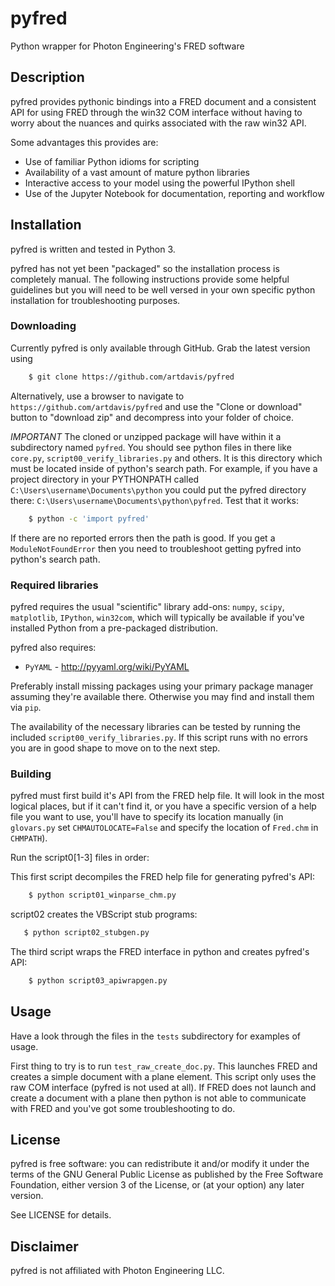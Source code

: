 # pyfred
Python wrapper for Photon Engineering's FRED software

## Description
pyfred provides pythonic bindings into a FRED document and a consistent API
for using FRED through the win32 COM interface without having to worry about
the nuances and quirks associated with the raw win32 API.

Some advantages this provides are:

- Use of familiar Python idioms for scripting
- Availability of a vast amount of mature python libraries
- Interactive access to your model using the powerful IPython shell
- Use of the Jupyter Notebook for documentation, reporting and workflow

## Installation
pyfred is written and tested in Python 3.

pyfred has not yet been "packaged" so the installation process is
completely manual. The following instructions provide some helpful
guidelines but you will  need to be well versed in your own specific
python installation for troubleshooting purposes.

### Downloading
Currently pyfred is only available through GitHub. Grab the latest
version using
```bash
    $ git clone https://github.com/artdavis/pyfred
```
Alternatively, use a browser to navigate to
`https://github.com/artdavis/pyfred` and use the "Clone or download"
button to "download zip" and decompress into your folder of choice.

*IMPORTANT* The cloned or unzipped package will have within it a
subdirectory named `pyfred`. You should see python files in there like
`core.py`, `script00_verify_libraries.py` and others. It is this
directory which must be located inside of python's search path.
For example, if you have a project directory in your PYTHONPATH called
`C:\Users\username\Documents\python` you could put the pyfred directory
there: `C:\Users\username\Documents\python\pyfred`. Test that it works:
```bash
    $ python -c 'import pyfred'
```
If there are no reported errors then the path is good. If you get
a `ModuleNotFoundError` then you need to troubleshoot getting pyfred
into python's search path.


### Required libraries
pyfred requires the usual "scientific" library add-ons:
`numpy`, `scipy`, `matplotlib`, `IPython`, `win32com`, which will
typically be available if you've installed Python from a pre-packaged
distribution.

pyfred also requires:
* `PyYAML` - http://pyyaml.org/wiki/PyYAML

Preferably install missing packages using your primary package manager
assuming they're available there. Otherwise you may find and install
them via `pip`.

The availability of the necessary libraries can be tested by running
the included `script00_verify_libraries.py`. If this script runs with
no errors you are in good shape to move on to the next step.

### Building
pyfred must first build it's API from the FRED help file. It will look
in the most logical places, but if it can't find it, or you have a specific
version of a help file you want to use, you'll have to specify its location
manually (in `glovars.py` set `CHMAUTOLOCATE=False` and specify the location
of `Fred.chm` in `CHMPATH`).

Run the script0[1-3] files in order:

This first script decompiles the FRED help file for generating pyfred's API:
```bash
    $ python script01_winparse_chm.py
```

script02 creates the VBScript stub programs:
```bash
   $ python script02_stubgen.py
```

The third script wraps the FRED interface in python and creates pyfred's API:
```bash
    $ python script03_apiwrapgen.py
```

## Usage
Have a look through the files in the `tests` subdirectory for examples
of usage.

First thing to try is to run `test_raw_create_doc.py`. This launches
FRED and creates a simple document with a plane element. This script only
uses the raw COM interface (pyfred is not used at all). If FRED does not launch
and create a document with a plane then python is not able to communicate
with FRED and you've got some troubleshooting to do.

## License

pyfred is free software: you can redistribute it and/or modify it under the
terms of the GNU General Public License as published by the Free Software
Foundation, either version 3 of the License, or (at your option) any later
version.

See LICENSE for details.

## Disclaimer
pyfred is not affiliated with Photon Engineering LLC.
